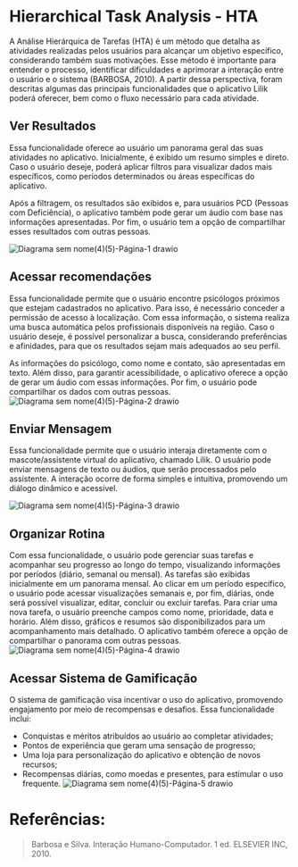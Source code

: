# Hierarchical Task Analysis - HTA
A Análise Hierárquica de Tarefas (HTA) é um método que detalha as atividades realizadas pelos usuários para alcançar um objetivo específico, considerando também suas motivações. Esse método é importante para entender o processo, identificar dificuldades e aprimorar a interação entre o usuário e o sistema (BARBOSA, 2010). A partir dessa perspectiva, foram descritas algumas das principais funcionalidades que o aplicativo Lilik poderá oferecer, bem como o fluxo necessário para cada atividade.
## Ver Resultados
Essa funcionalidade oferece ao usuário um panorama geral das suas atividades no aplicativo. Inicialmente, é exibido um resumo simples e direto. Caso o usuário deseje, poderá aplicar filtros para visualizar dados mais específicos, como períodos determinados ou áreas específicas do aplicativo.

Após a filtragem, os resultados são exibidos e, para usuários PCD (Pessoas com Deficiência), o aplicativo também pode gerar um áudio com base nas informações apresentadas. Por fim, o usuário tem a opção de compartilhar esses resultados com outras pessoas.

![Diagrama sem nome(4)(5)-Página-1 drawio](https://github.com/user-attachments/assets/8c9d2475-40cf-4b50-bad4-e4cb27c42b3f)
## Acessar recomendações
Essa funcionalidade permite que o usuário encontre psicólogos próximos que estejam cadastrados no aplicativo. Para isso, é necessário conceder a permissão de acesso à localização. Com essa informação, o sistema realiza uma busca automática pelos profissionais disponíveis na região. Caso o usuário deseje, é possível personalizar a busca, considerando preferências e afinidades, para que os resultados sejam mais adequados ao seu perfil.

As informações do psicólogo, como nome e contato, são apresentadas em texto. Além disso, para garantir acessibilidade, o aplicativo oferece a opção de gerar um áudio com essas informações. Por fim, o usuário pode compartilhar os dados com outras pessoas.
![Diagrama sem nome(4)(5)-Página-2 drawio](https://github.com/user-attachments/assets/707aa3e0-4a14-4488-8020-62ea364a8554)
## Enviar Mensagem
Essa funcionalidade permite que o usuário interaja diretamente com o mascote/assistente virtual do aplicativo, chamado Lilik. O usuário pode enviar mensagens de texto ou áudios, que serão processados pelo assistente. A interação ocorre de forma simples e intuitiva, promovendo um diálogo dinâmico e acessível.

![Diagrama sem nome(4)(5)-Página-3 drawio](https://github.com/user-attachments/assets/ab938412-fca6-4b71-a23f-504a9e5ecdf0)
## Organizar Rotina
Com essa funcionalidade, o usuário pode gerenciar suas tarefas e acompanhar seu progresso ao longo do tempo, visualizando informações por períodos (diário, semanal ou mensal). As tarefas são exibidas inicialmente em um panorama mensal. Ao clicar em um período específico, o usuário pode acessar visualizações semanais e, por fim, diárias, onde será possível visualizar, editar, concluir ou excluir tarefas. Para criar uma nova tarefa, o usuário preenche campos como nome, prioridade, data e horário. Além disso, gráficos e resumos são disponibilizados para um acompanhamento mais detalhado. O aplicativo também oferece a opção de compartilhar o panorama com outras pessoas.
![Diagrama sem nome(4)(5)-Página-4 drawio](https://github.com/user-attachments/assets/133c5a73-1902-49d8-84b6-6ba52eb8e2ce)
## Acessar Sistema de Gamificação
O sistema de gamificação visa incentivar o uso do aplicativo, promovendo engajamento por meio de recompensas e desafios. Essa funcionalidade inclui:
- Conquistas e méritos atribuídos ao usuário ao completar atividades;
- Pontos de experiência que geram uma sensação de progresso;
- Uma loja para personalização do aplicativo e obtenção de novos recursos;
- Recompensas diárias, como moedas e presentes, para estimular o uso frequente.
![Diagrama sem nome(4)(5)-Página-5 drawio](https://github.com/user-attachments/assets/05c31d0b-e3b2-492e-81da-b10045bfd2f5)

# Referências:
>Barbosa e Silva. Interação Humano-Computador. 1 ed. ELSEVIER INC, 2010.
